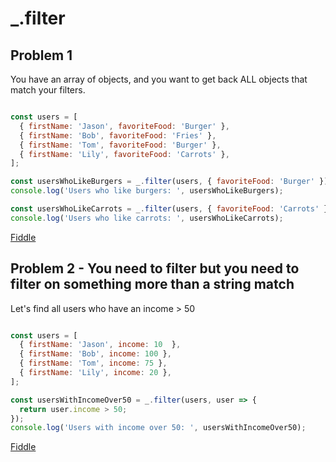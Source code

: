 # _.filter

## Problem 1

You have an array of objects, and you want to get back ALL objects that match your filters.

```javascript

const users = [
  { firstName: 'Jason', favoriteFood: 'Burger' },
  { firstName: 'Bob', favoriteFood: 'Fries' },
  { firstName: 'Tom', favoriteFood: 'Burger' },
  { firstName: 'Lily', favoriteFood: 'Carrots' },
];

const usersWhoLikeBurgers = _.filter(users, { favoriteFood: 'Burger' });
console.log('Users who like burgers: ', usersWhoLikeBurgers);

const usersWhoLikeCarrots = _.filter(users, { favoriteFood: 'Carrots' });
console.log('Users who like carrots: ', usersWhoLikeCarrots);

```

[Fiddle](https://jsfiddle.net/dc7r4mqx/1/)


## Problem 2 - You need to filter but you need to filter on something more than a string match

Let's find all users who have an income > 50

```javascript

const users = [
  { firstName: 'Jason', income: 10  },
  { firstName: 'Bob', income: 100 },
  { firstName: 'Tom', income: 75 },
  { firstName: 'Lily', income: 20 },
];

const usersWithIncomeOver50 = _.filter(users, user => {
  return user.income > 50;
});
console.log('Users with income over 50: ', usersWithIncomeOver50);
```

[Fiddle](https://jsfiddle.net/048n0kqy/1/)

